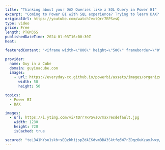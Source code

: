 ```yaml
---
title: "Thinking about your DAX Queries like a SQL Query in Power BI"
excerpt: "Coming to Power BI with SQL experience? Trying to learn DAX? Patrick shows you how to think about your DAX Queries like a SQL Query in Power BI. We hope this helps you to create DAX Queries that are much more accurate and effective!  📢 Become a member: https://guyinacu.be/membership \r \r *******************"
originalUrl: https://youtube.com/watch?v=tQrr7RPSvsQ
type: video
price: Free
length: PT6M36S
publishedDateTime: 2024-01-03T16:00:30Z
heat: 

featuredContent: "<iframe width=\"800\" height=\"500\" frameborder=\"0\" src=\"https://www.youtube.com/embed/tQrr7RPSvsQ\" allow=\"accelerometer; autoplay; encrypted-media; gyroscope; picture-in-picture\" allowfullscreen></iframe>"

provider:
  name: Guy in a Cube
  domain: guyinacube.com
  images:
    - url: https://everyday-cc.github.io/powerbi/assets/images/organizations/guyinacube.com-50x50.jpg
      width: 50
      height: 50

topics:
  - Power BI
  - DAX

images:
  - url: https://i.ytimg.com/vi/tQrr7RPSvsQ/maxresdefault.jpg
    width: 1280
    height: 720
    isCached: true

secured: "teLB41hYsu1skb+sEQzkhijspZdAEKdvmBBA3Sktfq6W7rZDqz6uKzayJwxy/mOwWr08uxP/Wc/cEYIO8w5TGRIC0qt2YkrrRWw8A8hyKT4f6NjJQZ2zhqsWYr7u4u38QCvvfAy+z/5rEx+EBsXxxKjWT9fRcjsA1hOP/pUEL4iHxvvwSSJDjQxu5+dLX5Tp0Zo4CcmKwT4kOvfovpHaXTHjGVclVmnb87NVJm21Q2c19SDrjsPLJMMJ/YdqWS4uq4+ZM+qVfFrPY7SYVbT/9OFQfdFBNxvH8/t2qD6nw0EIF1kbU660ZTGf0GCYCVqSbCcj/+/SgEq70PYaoNcRFDzgHAmbJVKIfjKU8AJkHBQweBim1vlv58pGAh3Hz4KN8GqFv1dvNBGtkMKauiURN1q7iStJUGiZKOxpYdeVd1c=;l+UPTOxsI5xk1eJFkXm6dg=="
---
```


